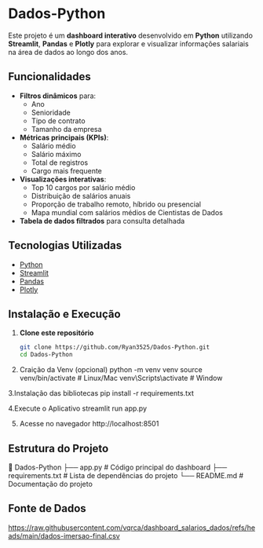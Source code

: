 # Dados-Python

Este projeto é um **dashboard interativo** desenvolvido em **Python** utilizando **Streamlit**, **Pandas** e **Plotly** para explorar e visualizar informações salariais na área de dados ao longo dos anos.

## Funcionalidades

- **Filtros dinâmicos** para:
  - Ano
  - Senioridade
  - Tipo de contrato
  - Tamanho da empresa
- **Métricas principais (KPIs)**:
  - Salário médio
  - Salário máximo
  - Total de registros
  - Cargo mais frequente
- **Visualizações interativas**:
  - Top 10 cargos por salário médio
  - Distribuição de salários anuais
  - Proporção de trabalho remoto, híbrido ou presencial
  - Mapa mundial com salários médios de Cientistas de Dados
- **Tabela de dados filtrados** para consulta detalhada

## Tecnologias Utilizadas

- [Python](https://www.python.org/)
- [Streamlit](https://streamlit.io/)
- [Pandas](https://pandas.pydata.org/)
- [Plotly](https://plotly.com/python/)

## Instalação e Execução

1. **Clone este repositório**
   ```bash
   git clone https://github.com/Ryan3525/Dados-Python.git
   cd Dados-Python

2. Craição da Venv (opcional)
python -m venv venv
source venv/bin/activate   # Linux/Mac
venv\Scripts\activate      # Window

3.Instalação das bibliotecas
pip install -r requirements.txt

4.Execute o Aplicativo
streamlit run app.py


5. Acesse no navegador
http://localhost:8501


## Estrutura do Projeto
📂 Dados-Python
 ├── app.py               # Código principal do dashboard
 ├── requirements.txt     # Lista de dependências do projeto
 └── README.md            # Documentação do projeto

## Fonte de Dados

https://raw.githubusercontent.com/vqrca/dashboard_salarios_dados/refs/heads/main/dados-imersao-final.csv
